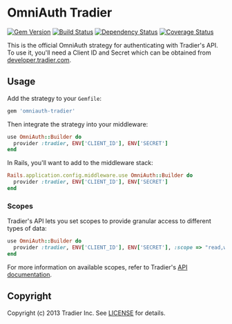 # OmniAuth Tradier

[![Gem Version](https://badge.fury.io/rb/omniauth-tradier.png)][gem]
[![Build Status](https://secure.travis-ci.org/tradier/omniauth-tradier.png?branch=master)][travis]
[![Dependency Status](https://gemnasium.com/tradier/omniauth-tradier.png)][gemnasium]
[![Coverage Status](https://coveralls.io/repos/tradier/omniauth-tradier/badge.png?branch=master)][coveralls]

[gem]: https://rubygems.org/gems/omniauth-tradier
[travis]: http://travis-ci.org/tradier/omniauth-tradier
[gemnasium]: https://gemnasium.com/tradier/omniauth-tradier
[coveralls]: https://coveralls.io/r/tradier/omniauth-tradier

This is the official OmniAuth strategy for authenticating with Tradier's API. To
use it, you'll need a Client ID and Secret which can be obtained from [developer.tradier.com](https://developer.tradier.com/).

## Usage

Add the strategy to your `Gemfile`:

```ruby
gem 'omniauth-tradier'
```

Then integrate the strategy into your middleware:

```ruby
use OmniAuth::Builder do
  provider :tradier, ENV['CLIENT_ID'], ENV['SECRET']
end
```

In Rails, you'll want to add to the middleware stack:

```ruby
Rails.application.config.middleware.use OmniAuth::Builder do
  provider :tradier, ENV['CLIENT_ID'], ENV['SECRET']
end
```

### Scopes

Tradier's API lets you set scopes to provide granular access to different types of data:

```ruby
use OmniAuth::Builder do
  provider :tradier, ENV['CLIENT_ID'], ENV['SECRET'], :scope => "read,write,trade"
end
```

For more information on available scopes, refer to Tradier's [API documentation][scope].

[scope]: http://developer.tradier.com/documentation/overview/registration

## Copyright

Copyright (c) 2013 Tradier Inc. See [LICENSE](LICENSE.md) for details.
